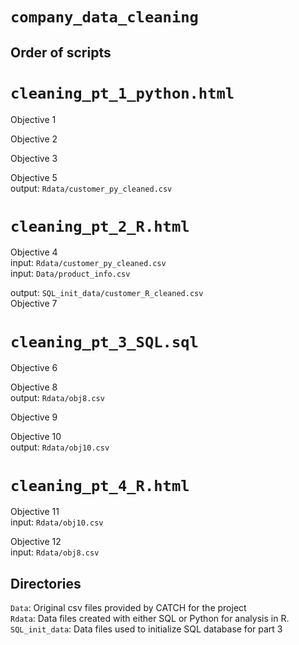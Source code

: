 # `company_data_cleaning`

## Order of scripts

# `cleaning_pt_1_python.html`

Objective 1

Objective 2

Objective 3

Objective 5\
output: `Rdata/customer_py_cleaned.csv`

# `cleaning_pt_2_R.html`

Objective 4\
input: `Rdata/customer_py_cleaned.csv`\
input: `Data/product_info.csv`

output: `SQL_init_data/customer_R_cleaned.csv`\
Objective 7

# `cleaning_pt_3_SQL.sql`
Objective 6

Objective 8\
output: `Rdata/obj8.csv`

Objective 9

Objective 10\
output: `Rdata/obj10.csv`

# `cleaning_pt_4_R.html`

Objective 11\
input: `Rdata/obj10.csv`

Objective 12\
input: `Rdata/obj8.csv`

## Directories

`Data`: Original csv files provided by CATCH for the project \
`Rdata`: Data files created with either SQL or Python for analysis in R. \
`SQL_init_data`: Data files used to initialize SQL database for part 3

